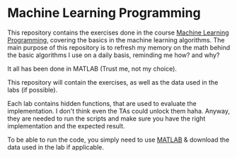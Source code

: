 # Machine Learning Programming

This repository contains the exercises done in the course [Machine Learning Programming](https://edu.epfl.ch/coursebook/en/machine-learning-programming-MICRO-401), covering the basics in the machine learning algorithms. The main purpose of this repository is to refresh my memory on the math behind the basic algorithms I use on a daily basis, reminding me how? and why?

It all has been done in MATLAB (Trust me, not my choice).

This repository will contain the exercises, as well as the data used in the labs (if possible).

Each lab contains hidden functions, that are used to evaluate the implementation. I don't think even the TAs could unlock them haha. Anyway, they are needed to run the scripts and make sure you have the right implementation and the expected result.

To be able to run the code, you simply need to use [MATLAB](https://www.mathworks.com/products/matlab.html) & download the data used in the lab if applicable.